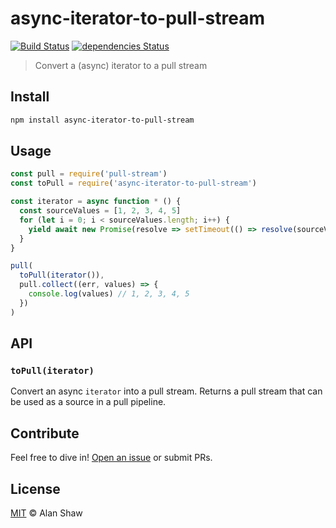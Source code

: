 # async-iterator-to-pull-stream

[![Build Status](https://travis-ci.org/alanshaw/async-iterator-to-pull-stream.svg?branch=master)](https://travis-ci.org/alanshaw/async-iterator-to-pull-stream) [![dependencies Status](https://david-dm.org/alanshaw/async-iterator-to-pull-stream/status.svg)](https://david-dm.org/alanshaw/async-iterator-to-pull-stream)

> Convert a (async) iterator to a pull stream

## Install

```sh
npm install async-iterator-to-pull-stream
```

## Usage

```js
const pull = require('pull-stream')
const toPull = require('async-iterator-to-pull-stream')

const iterator = async function * () {
  const sourceValues = [1, 2, 3, 4, 5]
  for (let i = 0; i < sourceValues.length; i++) {
    yield await new Promise(resolve => setTimeout(() => resolve(sourceValues[i])))
  }
}

pull(
  toPull(iterator()),
  pull.collect((err, values) => {
    console.log(values) // 1, 2, 3, 4, 5
  })
)
```

## API

### `toPull(iterator)`

Convert an async `iterator` into a pull stream. Returns a pull stream that can be used as a source in a pull pipeline.

## Contribute

Feel free to dive in! [Open an issue](https://github.com/alanshaw/async-iterator-to-pull-stream/issues/new) or submit PRs.

## License

[MIT](LICENSE) © Alan Shaw
